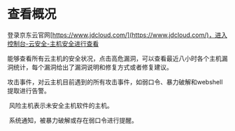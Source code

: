 # 查看概况

登录京东云官网[https://www.jdcloud.com/](https://www.jdcloud.com/)，进入控制台-云安全-主机安全进行查看

​        能够查看所有云主机的安全状况，点击高危漏洞，可以查看最近八小时各个主机漏洞统计，每个漏洞给出了漏洞说明和修复方式或者修复建议。

​	攻击事件，对云主机目前遇到的所有攻击事件，如弱口令、暴力破解和webshell提取进行告警。

​	风险主机表示未安全主机软件的主机。

​        系统通知，被暴力破解或存在弱口令进行提醒。

